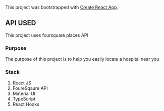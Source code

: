 This project was bootstrapped with [Create React App](https://github.com/facebook/create-react-app).

## API USED

This project uses foursquare places API

### Purpose

The purpose of this project is to help you easily locate a hospital near you

### Stack

1. React JS
2. FoureSqaure API
3. Material  UI
4. TypeScript
5. React Hooks
